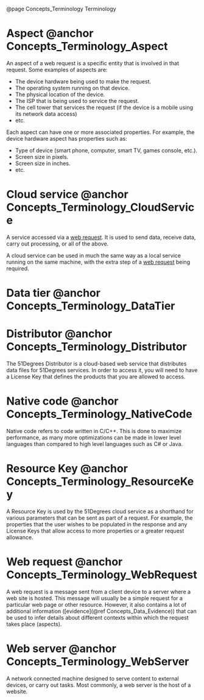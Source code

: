 @page Concepts_Terminology Terminology


# Aspect @anchor Concepts_Terminology_Aspect

An aspect of a web request is a specific entity that is involved in that request. 
Some examples of aspects are:

* The device hardware being used to make the request.
* The operating system running on that device.
* The physical location of the device.
* The ISP that is being used to service the request.
* The cell tower that services the request (if the device is a mobile using its network 
data access)
* etc.

Each aspect can have one or more associated properties. For example, the device hardware
aspect has properties such as:

* Type of device (smart phone, computer, smart TV, games console, etc.).
* Screen size in pixels.
* Screen size in inches.
* etc.

# Cloud service @anchor Concepts_Terminology_CloudService

A service accessed via a [web request](@term{WebRequest}). It is used to send data,
receive data, carry out processing, or all of the above.

A cloud service can be used in much the same way as a local service running on the same machine,
with the extra step of a [web request](@term{WebRequest}) being required.

# Data tier @anchor Concepts_Terminology_DataTier
<!--TODO-->

# Distributor @anchor Concepts_Terminology_Distributor

The 51Degrees Distributor is a cloud-based web service that distributes data files for 51Degrees
services.
In order to access it, you will need to have a License Key that defines the products that
you are allowed to access.

# Native code @anchor Concepts_Terminology_NativeCode

Native code refers to code written in C/C++. This is done to maximize performance, as many more
optimizations can be made in lower level languages than compared to high level languages such as C# or Java.

# Resource Key @anchor Concepts_Terminology_ResourceKey

A Resource Key is used by the 51Degrees cloud service as a shorthand for various parameters that can be sent 
as part of a request. For example, the properties that the user wishes to be populated in the response and
any License Keys that allow access to more properties or a greater request allowance.

# Web request @anchor Concepts_Terminology_WebRequest

A web request is a message sent from a client device to a server where a web site is hosted.
This message will usually be a simple request for a particular web page or other resource. 
However, it also contains a lot of additional information ([evidence](@ref Concepts_Data_Evidence)) 
that can be used to infer details about different contexts within which the request takes 
place (aspects). 

# Web server @anchor Concepts_Terminology_WebServer

A network connected machine designed to serve content to external devices, or carry out
tasks. Most commonly, a web server is the host of a website.
